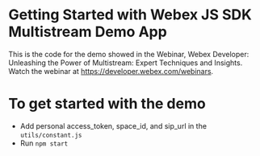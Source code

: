 # Getting Started with Webex JS SDK Multistream Demo App
This is the code for the demo showed in the Webinar, Webex Developer: Unleashing the Power of Multistream: Expert Techniques and Insights. Watch the webinar at https://developer.webex.com/webinars.

# To get started with the demo
- Add personal access_token, space_id, and sip_url in the `utils/constant.js`
- Run `npm start` 
